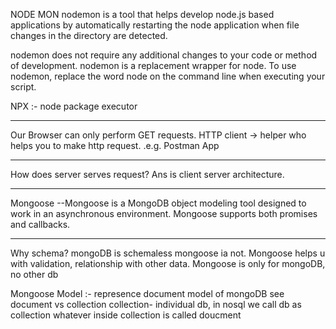 NODE MON
nodemon is a tool that helps develop node.js based applications by automatically restarting the node application when file changes in the directory are detected.

nodemon does not require any additional changes to your code or method of development. nodemon is a replacement wrapper for node. To use nodemon, replace the word node on the command line when executing your script.

NPX :- node package executor 

-----------------------------------------------------------------
Our Browser can only perform GET requests.
HTTP client -> helper who helps you to make http request.
.e.g. Postman App

-----------------------------------------------------------------
How does server serves request?
Ans is client server architecture.

----------------------------------------------------------------
Mongoose
--Mongoose is a MongoDB object modeling tool designed to work in an asynchronous environment. Mongoose supports both promises and callbacks.

----------------------------------------------------------------
Why schema?
mongoDB is schemaless mongoose ia not.
Mongoose helps u with validation, relationship with other data.
Mongoose is only for  mongoDB, no other db

Mongoose Model :- represence document model of mongoDB
see document vs collection
collection- individual db, in nosql we call db as collection
whatever inside collection is called doucment


